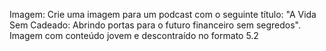 Imagem:
Crie uma imagem para um podcast com o seguinte título: "A Vida Sem Cadeado: Abrindo portas para o futuro financeiro sem segredos". Imagem com conteúdo jovem e descontraído no formato 5.2
